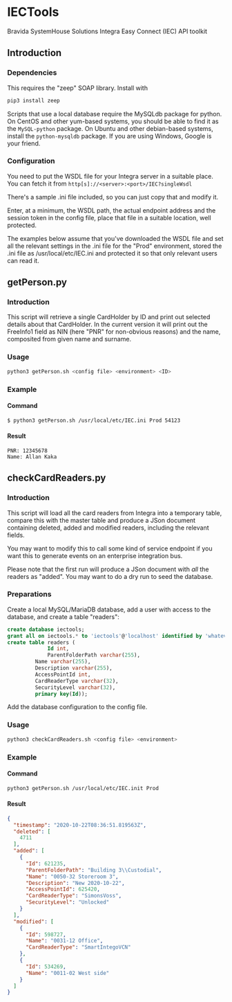 # IECTools
Bravida SystemHouse Solutions Integra Easy Connect (IEC) API toolkit

## Introduction
### Dependencies
This requires the "zeep" SOAP library. Install with
```bash
pip3 install zeep
```

Scripts that use a local database require the MySQLdb package for python. On CentOS
and other yum-based systems, you should be able to find it as the ```MySQL-python```
package. On Ubuntu and other debian-based systems, install the ```python-mysqldb```
package. If you are using Windows, Google is your friend.

### Configuration
You need to put the WSDL file for your Integra server in a suitable place.
You can fetch it from `http[s]://<server>:<port>/IEC?singleWsdl`

There's a sample .ini file included, so you can just copy that and modify it.

Enter, at a minimum, the WSDL path, the actual endpoint address and the session
token in the config file, place that file in a suitable location, well protected.

The examples below assume that you've downloaded the WSDL file and set all the
relevant settings in the .ini file for the "Prod" environment, stored the .ini
file as /usr/local/etc/IEC.ini and protected it so that only relevant users can
read it.

## getPerson.py

### Introduction
This script will retrieve a single CardHolder by ID and print out selected details
about that CardHolder. In the current version it will print out the FreeInfo1 field
as NIN (here "PNR" for non-obvious reasons) and the name, composited from given name
and surname.

### Usage

```bash
python3 getPerson.sh <config file> <environment> <ID>
```

### Example
#### Command
```bash
$ python3 getPerson.sh /usr/local/etc/IEC.ini Prod 54123
```
#### Result
```
PNR: 12345678
Name: Allan Kaka
```

## checkCardReaders.py

### Introduction
This script will load all the card readers from Integra into a temporary table,
compare this with the master table and produce a JSon document containing deleted,
added and modified readers, including the relevant fields.

You may want to modify this to call some kind of service endpoint if you want this
to generate events on an enterprise integration bus.

Please note that the first run will produce a JSon document with *all* the readers
as "added". You may want to do a dry run to seed the database.

### Preparations
Create a local MySQL/MariaDB database, add a user with access to the database, and create a table "readers":
```sql
create database iectools;
grant all on iectools.* to 'iectools'@'localhost' identified by 'whatever';
create table readers (
       	     Id int,
       	     ParentFolderPath varchar(255),
	     Name varchar(255),
	     Description varchar(255),
	     AccessPointId int,
	     CardReaderType varchar(32),
	     SecurityLevel varchar(32),
	     primary key(Id));
```
Add the database configuration to the config file.

### Usage

```bash
python3 checkCardReaders.sh <config file> <environment>
```

### Example

#### Command
```bash
python3 getPerson.sh /usr/local/etc/IEC.init Prod
```
#### Result
```json
{
  "timestamp": "2020-10-22T08:36:51.819563Z",
  "deleted": [
    4711
  ],
  "added": [
    {
      "Id": 621235,
      "ParentFolderPath": "Building 3\\Custodial",
      "Name": "0050-32 Storeroom 3",
      "Description": "New 2020-10-22",
      "AccessPointId": 625420,
      "CardReaderType": "SimonsVoss",
      "SecurityLevel": "Unlocked"
    }
  ],
  "modified": [
    {
      "Id": 598727,
      "Name": "0031-12 Office",
      "CardReaderType": "SmartIntegoVCN"
    },
    {
      "Id": 534269,
      "Name": "0011-02 West side"
    }
  ]
}
```


